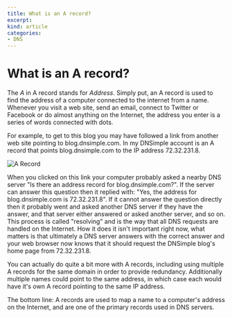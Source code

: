 ```yaml
---
title: What is an A record?
excerpt: 
kind: article
categories:
- DNS
---
```


# What is an A record?

The *A* in A record stands for *Address*. Simply put, an A record is used to find the address of a computer connected to the internet from a name. Whenever you visit a web site, send an email, connect to Twitter or Facebook or do almost anything on the Internet, the address you enter is a series of words connected with dots.

For example, to get to this blog you may have followed a link from another web site pointing to blog.dnsimple.com. In my DNSimple account is an A record that points blog.dnsimple.com to the IP address 72.32.231.8.

![A Record](http://f.cl.ly/items/072v403p2I0T3e2a1B0F/dnsimple-record-a.jpg)

When you clicked on this link your computer probably asked a nearby DNS server "Is there an address record for blog.dnsimple.com?". If the server can answer this question then it replied with: "Yes, the address for blog.dnsimple.com is 72.32.231.8". If it cannot answer the question directly then it probably went and asked another DNS server if they have the answer, and that server either answered or asked another server, and so on. This process is called "resolving" and is the way that all DNS requests are handled on the Internet. How it does it isn't important right now, what matters is that ultimately a DNS server answers with the correct answer and your web browser now knows that it should request the DNSimple blog's home page from 72.32.231.8.

You can actually do quite a bit more with A records, including using multiple A records for the same domain in order to provide redundancy. Additionally multiple names could point to the same address, in which case each would have it's own A record pointing to the same IP address.

The bottom line: A records are used to map a name to a computer's address on the Internet, and are one of the primary records used in DNS servers.
